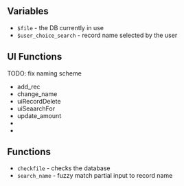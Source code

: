 ## Variables

  * `$file` - the DB currently in use
  * `$user_choice_search` - record name selected by the user

## UI Functions

TODO: fix naming scheme

  * add_rec
  * change_name
  * uiRecordDelete
  * uiSeaarchFor
  * update_amount
  *
  *

## Functions

  * `checkfile` - checks the database
  * `search_name` - fuzzy match partial input to record name

